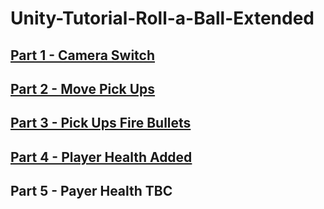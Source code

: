 # Unity-Tutorial-Roll-a-Ball-Extended
## [Part 1 - Camera Switch](https://github.com/JRSerjeant/Unity-Tutorial-Roll-a-Ball-Extended/releases/tag/CameraSwitch)
## [Part 2 - Move Pick Ups](https://github.com/JRSerjeant/Unity-Tutorial-Roll-a-Ball-Extended/releases/tag/MovePickUps)
## [Part 3 - Pick Ups Fire Bullets](https://github.com/JRSerjeant/Unity-Tutorial-Roll-a-Ball-Extended/releases/tag/Bullets)
## [Part 4 - Player Health Added](https://github.com/JRSerjeant/Unity-Tutorial-Roll-a-Ball-Extended/releases/tag/Health_1)
## Part 5 - Payer Health TBC